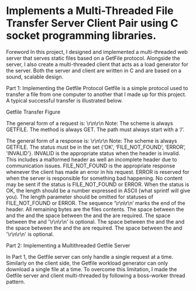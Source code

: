 # Implements a Multi-Threaded File Transfer Server Client Pair using C socket programming libraries.
Foreword
In this project, I designed and implemented a multi-threaded web server that serves static files based on a GetFile protocol. Alongside the server, I also create a multi-threaded client that acts as a load generator for the server. Both the server and client are written in C and are based on a sound, scalable design.

Part 1: Implementing the Getfile Protocol
Getfile is a simple protocol used to transfer a file from one computer to another that I made up for this project. A typical successful transfer is illustrated below.

Getfile Transfer Figure

The general form of a request is: <scheme> <method> <path>\r\n\r\n
Note:
The scheme is always GETFILE.
The method is always GET.
The path must always start with a ‘/’.
  
The general form of a response is: <scheme> <status> <length>\r\n\r\n<content>
Note:
The scheme is always GETFILE.
The status must be in the set {‘OK’, ‘FILE_NOT_FOUND’, ‘ERROR’, 'INVALID'}.
INVALID is the appropriate status when the header is invalid. This includes a malformed header as well an incomplete header due to communication issues.
FILE_NOT_FOUND is the appropriate response whenever the client has made an error in his request. ERROR is reserved for when the server is responsible for something bad happening.
No content may be sent if the status is FILE_NOT_FOUND or ERROR.
When the status is OK, the length should be a number expressed in ASCII (what sprintf will give you). The length parameter should be omitted for statuses of FILE_NOT_FOUND or ERROR.
The sequence ‘\r\n\r\n’ marks the end of the header. All remaining bytes are the files contents.
The space between the <scheme> and the <method> and the space between the <method> and the <path> are required. The space between the <path> and '\r\n\r\n' is optional.
The space between the <scheme> and the <status> and the space between the <status> and the <length> are required. The space between the <length> and '\r\n\r\n' is optional.


Part 2: Implementing a Multithreaded Getfile Server

In Part 1, the Getfile server can only handle a single request at a time. Similarly on the client side, the Getfile workload generator can only download a single file at a time. To overcome this limitation, I made the Getfile server and client multi-threaded by following a boss-worker thread pattern. 
